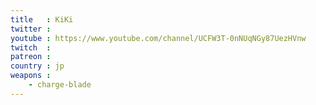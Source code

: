 ```yaml
---
title   : KiKi
twitter : 
youtube : https://www.youtube.com/channel/UCFW3T-0nNUqNGy87UezHVnw
twitch  : 
patreon : 
country : jp
weapons :
    - charge-blade
---
```


